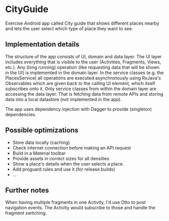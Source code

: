 # CityGuide
Exercise Android app called City guide that shows different places nearby and lets the user select
which type of place they want to see.

## Implementation details
The structure of the app consists of UI, domain and data layer.
The UI layer includes everything that is visible to the user (Activities, Fragments, Views, etc.).
Any (long running) operation (like requesting data that will be shown in the UI) is implemented in the
domain layer. In the service classes (e.g. the PlacesService) all operations are executed asynchronously
using RxJava's Observables which are given back to the calling UI element, which itself subscribes onto it.
Only service classes from within the domain layer are accessing the data layer. That is fetching data from
remote APIs and storing data into a local datastore (not implemented in the app).

The app uses dependency injection with Dagger to provide (singleton) dependencies.

## Possible optimizations

* Store data locally (caching)
* Check internet connection before making an API request
* Build in a Material toolbar
* Provide assets in correct sizes for all densities
* Show a place's details when the user selects a place.
* Add proguard rules and use it (for release builds)
* ...

## Further notes
When having multiple fragments in one Activity, I'd use Otto to post navigation events. The Activity would
subscribe to those and handle the fragment switching.
